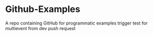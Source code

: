 # Github-Examples
A repo containing GitHub for programmatic examples
trigger test for multievent from dev push request